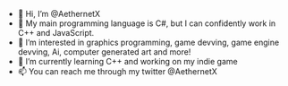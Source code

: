 - 👋 Hi, I’m @AethernetX
- 💫 My main programming language is C#, but I can confidently work in C++ and JavaScript.
- 👀 I’m interested in graphics programming, game devving, game engine devving, Ai, computer generated art and more!
- 🌱 I’m currently learning C++ and working on my indie game
- 📫 You can reach me through my twitter @AethernetX

<!---
Thanim-Rahman/Thanim-Rahman is a ✨ special ✨ repository because its `README.md` (this file) appears on your GitHub profile.
You can click the Preview link to take a look at your changes.
--->
